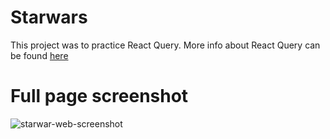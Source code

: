 # Starwars

This project was to practice React Query.
More info about React Query can be found [here](https://react-query.tanstack.com/overview)

# Full page screenshot
![starwar-web-screenshot](https://user-images.githubusercontent.com/59038507/159802319-79f6d871-3cb7-49a8-9a8e-e982dab0e77b.png)
